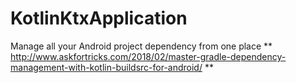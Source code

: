 # KotlinKtxApplication
Manage all your Android project dependency from one place
** http://www.askfortricks.com/2018/02/master-gradle-dependency-management-with-kotlin-buildsrc-for-android/ **

